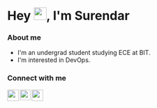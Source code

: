 # Hey <img src="https://github.com/TheDudeThatCode/TheDudeThatCode/blob/master/Assets/Hi.gif" height="29px" width="29px">, I'm Surendar 

### About me

- I'm an undergrad student studying ECE at BIT.
- I'm interested in DevOps.


### Connect with me

<a href="mailto:botsuren024@gmail.com">
  <img align="left" width="26px" src="https://www.vectorlogo.zone/logos/gmail/gmail-icon.svg" />
</a>
<a href="https://www.linkedin.com/in/SurendarSv/">
  <img align="left" width="24px" src="https://www.vectorlogo.zone/logos/linkedin/linkedin-icon.svg"/>
</a>
<a href="https://twitter.com/surendarexe">
  <img align="left" width="26px" src="https://www.vectorlogo.zone/logos/twitter/twitter-tile.svg" />
</a>
